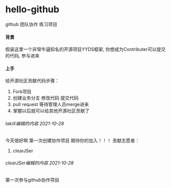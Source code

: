 # hello-github
github 团队协作 练习项目 

#### 背景

假装这里一个非常牛逼知名的开源项目YYDS框架, 你想成为Contributer可以提交的代码, 参与进来

#### 上手

给开源社区贡献代码步骤：
1. Fork项目
2. 创建业务分支  修改代码   提交代码
3. pull request 等待管理人员merge进来
4. 掌握以后就可以给其他开源社区贡献了



###### lakiX编辑的内容 2021-10-28
今天很好啊 第一次创建协作项目 期待你的加入！！！
贡献志愿者：
1. clearJSer

###### clearJSer编辑的内容 2021-10-28
第一次参与github协作项目 
